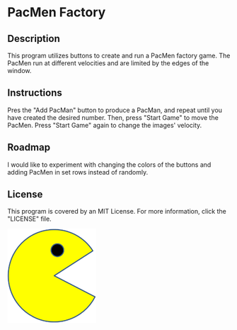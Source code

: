# PacMen Factory

## Description
This program utilizes buttons to create and run a PacMen factory game. The PacMen run at different velocities and are limited by the edges of the window. 
## Instructions
Pres the "Add PacMan" button to produce a PacMan, and repeat until you have created the desired number. Then, press "Start Game" to move the PacMen. Press "Start Game" again to change the images' velocity.
## Roadmap
I would like to experiment with changing the colors of the buttons and adding PacMen in set rows instead of randomly. 
## License
This program is covered by an MIT License. For more information, click the "LICENSE" file. 

<img src="./images/PacMan1.png" width='200'/>
